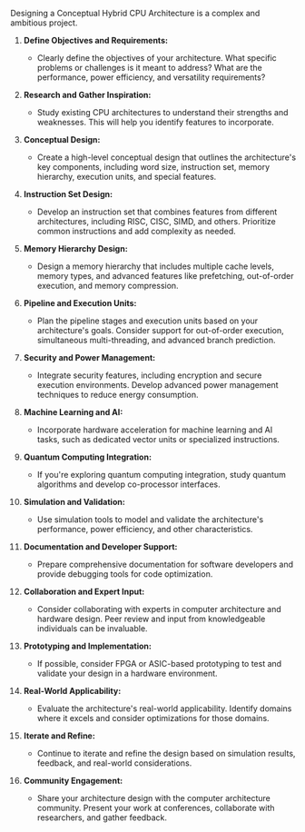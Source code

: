 Designing a Conceptual Hybrid CPU Architecture is a complex and ambitious project. 

1. **Define Objectives and Requirements:**
   - Clearly define the objectives of your architecture. What specific problems or challenges is it meant to address? What are the performance, power efficiency, and versatility requirements?

2. **Research and Gather Inspiration:**
   - Study existing CPU architectures to understand their strengths and weaknesses. This will help you identify features to incorporate.

3. **Conceptual Design:**
   - Create a high-level conceptual design that outlines the architecture's key components, including word size, instruction set, memory hierarchy, execution units, and special features.

4. **Instruction Set Design:**
   - Develop an instruction set that combines features from different architectures, including RISC, CISC, SIMD, and others. Prioritize common instructions and add complexity as needed.

5. **Memory Hierarchy Design:**
   - Design a memory hierarchy that includes multiple cache levels, memory types, and advanced features like prefetching, out-of-order execution, and memory compression.

6. **Pipeline and Execution Units:**
   - Plan the pipeline stages and execution units based on your architecture's goals. Consider support for out-of-order execution, simultaneous multi-threading, and advanced branch prediction.

7. **Security and Power Management:**
   - Integrate security features, including encryption and secure execution environments. Develop advanced power management techniques to reduce energy consumption.

8. **Machine Learning and AI:**
   - Incorporate hardware acceleration for machine learning and AI tasks, such as dedicated vector units or specialized instructions.

9. **Quantum Computing Integration:**
   - If you're exploring quantum computing integration, study quantum algorithms and develop co-processor interfaces.

10. **Simulation and Validation:**
    - Use simulation tools to model and validate the architecture's performance, power efficiency, and other characteristics.

11. **Documentation and Developer Support:**
    - Prepare comprehensive documentation for software developers and provide debugging tools for code optimization.

12. **Collaboration and Expert Input:**
    - Consider collaborating with experts in computer architecture and hardware design. Peer review and input from knowledgeable individuals can be invaluable.

13. **Prototyping and Implementation:**
    - If possible, consider FPGA or ASIC-based prototyping to test and validate your design in a hardware environment.

14. **Real-World Applicability:**
    - Evaluate the architecture's real-world applicability. Identify domains where it excels and consider optimizations for those domains.
      

15. **Iterate and Refine:**
    - Continue to iterate and refine the design based on simulation results, feedback, and real-world considerations.

16. **Community Engagement:**
    - Share your architecture design with the computer architecture community. Present your work at conferences, collaborate with researchers, and gather feedback.
